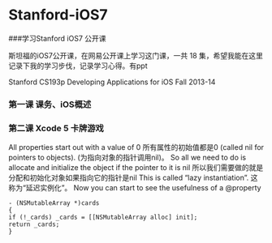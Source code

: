 # Stanford-iOS7
###学习Stanford iOS7 公开课

斯坦福的iOS7公开课，在网易公开课上学习这门课，一共 18 集，希望我能在这里记录下我的学习步伐，记录学习心得。有ppt

Stanford CS193p
Developing Applications for iOS Fall 2013-14

### 第一课 课务、iOS概述  

### 第二课  Xcode 5  卡牌游戏
All properties start out with a value of 0  所有属性的初始值都是0
(called nil for pointers to objects).  (为指向对象的指针调用nil)。
So all we need to do is allocate and initialize the object if the pointer to it is nil 所以我们需要做的就是分配和初始化对象如果指向它的指针是nil
This is called “lazy instantiation”. 这称为“延迟实例化”。
Now you can start to see the usefulness of a @property
```
- (NSMutableArray *)cards
{
if (!_cards) _cards = [[NSMutableArray alloc] init];
return _cards;
}
```
